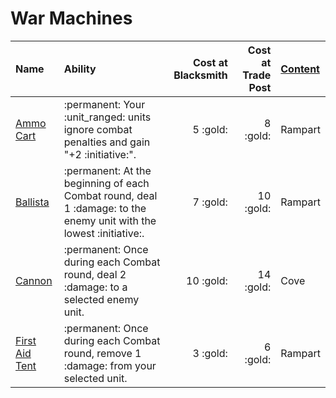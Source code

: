 # War Machines


| Name | Ability | Cost at Blacksmith | Cost at Trade Post | [Content](../content.md) |
| :--- | :--- | ---: | ---: | :--- |
| [Ammo Cart](ammo_cart.md) | :permanent: Your :unit_ranged: units ignore combat penalties and gain "+2 :initiative:". | 5 :gold: | 8 :gold: | Rampart |
| [Ballista](ballista.md) | :permanent: At the beginning of each Combat round, deal 1 :damage: to the enemy unit with the lowest :initiative:. | 7 :gold: | 10 :gold: | Rampart |
| [Cannon](cannon.md) | :permanent: Once during each Combat round, deal 2 :damage: to a selected enemy unit. | 10 :gold: | 14 :gold: | Cove |
| [First Aid Tent](first_aid_tent.md) | :permanent: Once during each Combat round, remove 1 :damage: from your selected unit. | 3 :gold: | 6 :gold: | Rampart |
